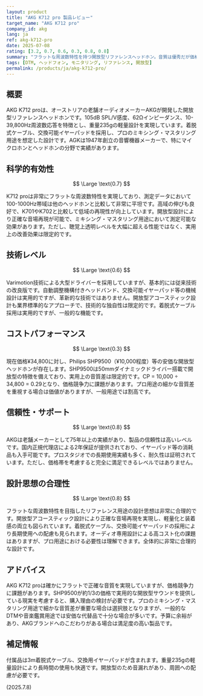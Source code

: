 ```yaml
---
layout: product
title: "AKG K712 pro 製品レビュー"
target_name: "AKG K712 pro"
company_id: akg
lang: ja
ref: akg-k712-pro
date: 2025-07-08
rating: [3.2, 0.7, 0.6, 0.3, 0.8, 0.8]
summary: "フラットな周波数特性を持つ開放型リファレンスヘッドホン。音質は優秀だが価格競争力に課題があり、安価な代替品が存在。"
tags: [DTM, ヘッドフォン, モニタリング, リファレンス, 開放型]
permalink: /products/ja/akg-k712-pro/
---
```


## 概要

AKG K712 proは、オーストリアの老舗オーディオメーカーAKGが開発した開放型リファレンスヘッドホンです。105dB SPL/V感度、62Ωインピーダンス、10-39,800Hz周波数応答を特徴とし、重量235gの軽量設計を実現しています。着脱式ケーブル、交換可能イヤーパッドを採用し、プロのミキシング・マスタリング用途を想定した設計です。AGKは1947年創立の音響機器メーカーで、特にマイクロホンとヘッドホンの分野で実績があります。

## 科学的有効性

$$ \Large \text{0.7} $$

K712 proは非常にフラットな周波数特性を実現しており、測定データにおいて100-1000Hz帯域は他のヘッドホンと比較して非常に平坦です。高域の伸びも良好で、K701やK702と比較して低域の再現性が向上しています。開放型設計により正確な音場再現が可能で、ミキシング・マスタリング用途において測定可能な効果があります。ただし、聴覚上透明レベルを大幅に超える性能ではなく、実用上の改善効果は限定的です。

## 技術レベル

$$ \Large \text{0.6} $$

Varimotion技術による大型ドライバーを採用していますが、基本的には従来技術の改良版です。自動調整機構付きヘッドバンド、交換可能イヤーパッド等の機械設計は実用的ですが、革新的な技術ではありません。開放型アコースティック設計も業界標準的なアプローチで、技術的な独自性は限定的です。着脱式ケーブル採用は実用的ですが、一般的な機能です。

## コストパフォーマンス

$$ \Large \text{0.3} $$

現在価格¥34,800に対し、Philips SHP9500（¥10,000程度）等の安価な開放型ヘッドホンが存在します。SHP9500は50mmダイナミックドライバー搭載で開放型の特徴を備えており、実用上の音質差は限定的です。CP = 10,000 ÷ 34,800 = 0.29となり、価格競争力に課題があります。プロ用途の細かな音質差を重視する場合は価値がありますが、一般用途では割高です。

## 信頼性・サポート

$$ \Large \text{0.8} $$

AKGは老舗メーカーとして75年以上の実績があり、製品の信頼性は高いレベルです。国内正規代理店による2年保証が提供されており、イヤーパッド等の消耗品も入手可能です。プロスタジオでの長期使用実績も多く、耐久性は証明されています。ただし、価格帯を考慮すると完全に満足できるレベルではありません。

## 設計思想の合理性

$$ \Large \text{0.8} $$

フラットな周波数特性を目指したリファレンス用途の設計思想は非常に合理的です。開放型アコースティック設計により正確な音場再現を実現し、軽量化と装着感の両立も図られています。着脱式ケーブル、交換可能イヤーパッドの採用により長期使用への配慮も見られます。オーディオ専用設計による高コスト化の課題はありますが、プロ用途における必要性は理解できます。全体的に非常に合理的な設計です。

## アドバイス

AKG K712 proは確かにフラットで正確な音質を実現していますが、価格競争力に課題があります。SHP9500が約1/3の価格で実用的な開放型サウンドを提供している現実を考慮すると、購入理由の検討が必要です。プロのミキシング・マスタリング用途で細かな音質差が重要な場合は選択肢となりますが、一般的なDTMや音楽鑑賞用途では安価な代替品で十分な場合が多いです。予算に余裕があり、AKGブランドへのこだわりがある場合は満足度の高い製品です。

## 補足情報

付属品は3m着脱式ケーブル、交換用イヤーパッドが含まれます。重量235gの軽量設計により長時間の使用も快適です。開放型のため音漏れがあり、周囲への配慮が必要です。

(2025.7.8)